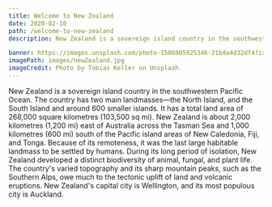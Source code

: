 ```yaml
---
title: Welcome to New Zealand
date: 2020-02-10
path: /welcome-to-new-zealand
description: New Zealand is a sovereign island country in the southwestern Pacific Ocean. The country has two main landmasses—the North Island, and the South Island and around 600 smaller islands.

banner: https://images.unsplash.com/photo-1506905925346-21bda4d32df4?ixlib=rb-1.2.1&ixid=eyJhcHBfaWQiOjEyMDd9&auto=format&fit=crop&w=1350&q=80
imagePath: images/newZealand.jpg
imageCredit: Photo by Tobias Keller on Unsplash
---
```


<p class='text-brand-secondary'>New Zealand is a sovereign island country in the southwestern Pacific Ocean. The country has two main landmasses—the North Island, and the South Island and around 600 smaller islands. It has a total land area of 268,000 square kilometres (103,500 sq mi). New Zealand is about 2,000 kilometres (1,200 mi) east of Australia across the Tasman Sea and 1,000 kilometres (600 mi) south of the Pacific island areas of New Caledonia, Fiji, and Tonga. Because of its remoteness, it was the last large habitable landmass to be settled by humans. During its long period of isolation, New Zealand developed a distinct biodiversity of animal, fungal, and plant life. The country's varied topography and its sharp mountain peaks, such as the Southern Alps, owe much to the tectonic uplift of land and volcanic eruptions. New Zealand's capital city is Wellington, and its most populous city is Auckland.</p>
